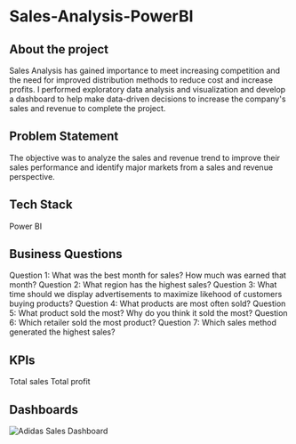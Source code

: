 # Sales-Analysis-PowerBI

## About the project
Sales Analysis has gained importance to meet increasing competition and the need for improved distribution methods to reduce cost and increase profits. I performed exploratory data analysis and visualization and develop a dashboard to help make data-driven decisions to increase the company's sales and revenue to complete the project. 

## Problem Statement
The objective was to analyze the sales and revenue trend to improve their sales performance and identify major markets from a sales and revenue perspective.

## Tech Stack
Power BI

## Business Questions
Question 1: What was the best month for sales? How much was earned that month?
Question 2: What region has the highest sales?
Question 3: What time should we display advertisements to maximize likehood of customers buying products?
Question 4: What products are most often sold?
Question 5: What product sold the most? Why do you think it sold the most?
Question 6: Which retailer sold the most product?
Question 7: Which sales method generated the highest sales?

## KPIs
Total sales 
Total profit 

## Dashboards
![Adidas Sales Dashboard](https://user-images.githubusercontent.com/115374063/230192582-b281333c-4074-44ed-aeee-2ca9a5fd4ead.png)
